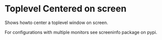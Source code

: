 # Toplevel Centered on screen

Shows howto center a toplevel window on screen.

For configurations with multiple monitors see screeninfo package on pypi.